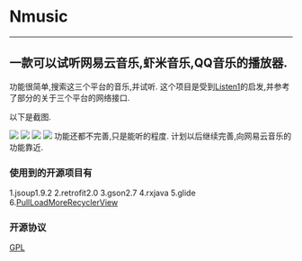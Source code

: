 # Nmusic

---

## 一款可以试听网易云音乐,虾米音乐,QQ音乐的播放器.

功能很简单,搜索这三个平台的音乐,并试听.
这个项目是受到[Listen1](http://listen1.github.io/listen1/)的启发,并参考了部分的关于三个平台的网络接口.

以下是截图.

![](http://oe38oe3ti.bkt.clouddn.com/17-4-2/40659659-file_1491114239775_d2aa.png)
![](http://oe38oe3ti.bkt.clouddn.com/17-4-2/38778227-file_1491114234063_17a22.png)
![](http://oe38oe3ti.bkt.clouddn.com/17-4-2/67170602-file_1491114234295_3f5d.png)
![](http://oe38oe3ti.bkt.clouddn.com/17-4-2/12557623-file_1491114239938_7485.png)
功能还都不完善,只是能听的程度.
计划以后继续完善,向网易云音乐的功能靠近.

### 使用到的开源项目有
1.jsoup1.9.2
2.retrofit2.0
3.gson2.7
4.rxjava
5.glide
6.[PullLoadMoreRecyclerView](https://github.com/WuXiaolong/PullLoadMoreRecyclerView)

### 开源协议
[GPL](http://www.gnu.org/licenses/gpl.html)

